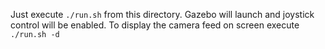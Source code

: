 Just execute `./run.sh` from this directory. Gazebo will launch and joystick control will be enabled.
To display the camera feed on screen execute `./run.sh -d`